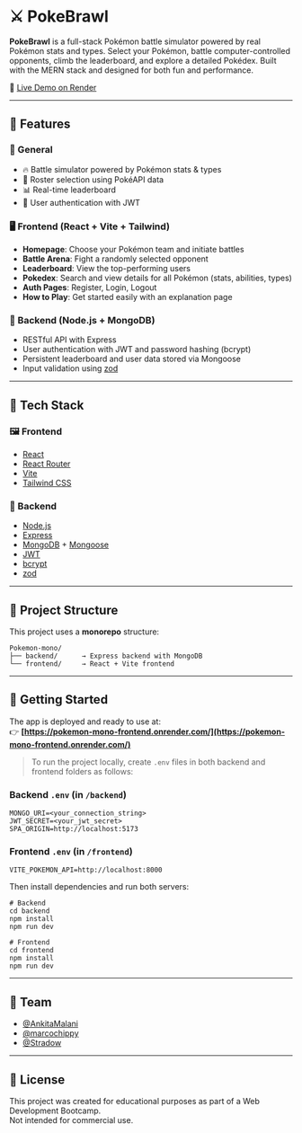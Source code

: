# ⚔️ PokeBrawl

**PokeBrawl** is a full-stack Pokémon battle simulator powered by real Pokémon stats and types. Select your Pokémon, battle computer-controlled opponents, climb the leaderboard, and explore a detailed Pokédex. Built with the MERN stack and designed for both fun and performance.

🔗 [Live Demo on Render](https://pokemon-mono-frontend.onrender.com/)  

---

## 🧩 Features

### 🔮 General

- 🔥 Battle simulator powered by Pokémon stats & types
- 🎯 Roster selection using PokéAPI data
- 📊 Real-time leaderboard
- 🔐 User authentication with JWT

### 🖥️ Frontend (React + Vite + Tailwind)

- **Homepage**: Choose your Pokémon team and initiate battles
- **Battle Arena**: Fight a randomly selected opponent
- **Leaderboard**: View the top-performing users
- **Pokedex**: Search and view details for all Pokémon (stats, abilities, types)
- **Auth Pages**: Register, Login, Logout
- **How to Play**: Get started easily with an explanation page

### 🧪 Backend (Node.js + MongoDB)

- RESTful API with Express
- User authentication with JWT and password hashing (bcrypt)
- Persistent leaderboard and user data stored via Mongoose
- Input validation using [zod](https://github.com/colinhacks/zod)

---

## 🧱 Tech Stack

### 🖼️ Frontend

- [React](https://reactjs.org/)
- [React Router](https://reactrouter.com/)
- [Vite](https://vitejs.dev/)
- [Tailwind CSS](https://tailwindcss.com/)

### 🔧 Backend

- [Node.js](https://nodejs.org/)
- [Express](https://expressjs.com/)
- [MongoDB](https://www.mongodb.com/) + [Mongoose](https://mongoosejs.com/)
- [JWT](https://jwt.io/)
- [bcrypt](https://github.com/kelektiv/node.bcrypt.js)
- [zod](https://github.com/colinhacks/zod)

---

## 📁 Project Structure

This project uses a **monorepo** structure:

    Pokemon-mono/
    ├── backend/      → Express backend with MongoDB
    └── frontend/     → React + Vite frontend

---

## 🚀 Getting Started

The app is deployed and ready to use at:  
👉 **[https://pokemon-mono-frontend.onrender.com/](https://pokemon-mono-frontend.onrender.com/)**

> To run the project locally, create `.env` files in both backend and frontend folders as follows:

### Backend `.env` (in `/backend`)

    MONGO_URI=<your_connection_string>
    JWT_SECRET=<your_jwt_secret>
    SPA_ORIGIN=http://localhost:5173

### Frontend `.env` (in `/frontend`)

    VITE_POKEMON_API=http://localhost:8000

Then install dependencies and run both servers:

    # Backend
    cd backend
    npm install
    npm run dev

    # Frontend
    cd frontend
    npm install
    npm run dev

---

## 👥 Team

- [@AnkitaMalani](https://github.com/AnkitaMalani)
- [@marcochippy](https://github.com/marcochippy)  
- [@Stradow](https://github.com/Stradow)  

---

## 📜 License

This project was created for educational purposes as part of a Web Development Bootcamp.  
Not intended for commercial use.
